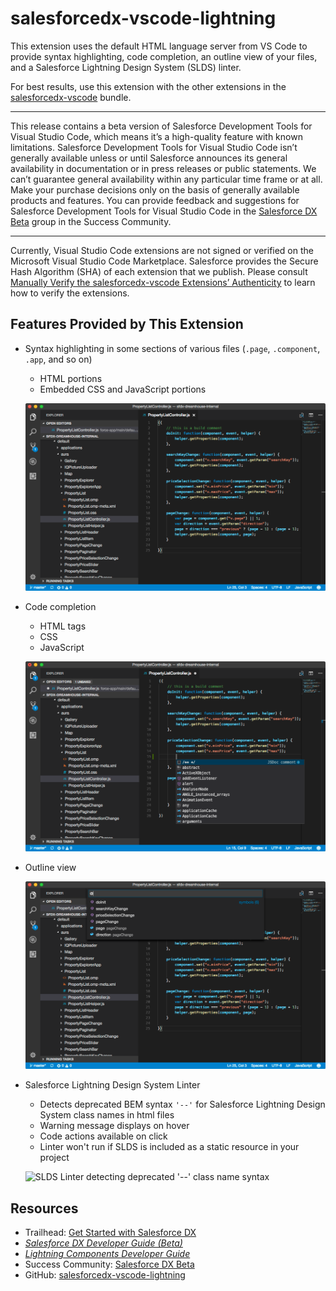# salesforcedx-vscode-lightning
This extension uses the default HTML language server from VS Code to provide syntax highlighting, code completion, an outline view of your files, and a Salesforce Lightning Design System (SLDS) linter.

For best results, use this extension with the other extensions in the [salesforcedx-vscode](https://marketplace.visualstudio.com/items?itemName=salesforce.salesforcedx-vscode) bundle.  

---
This release contains a beta version of Salesforce Development Tools for Visual Studio Code, which means it’s a high-quality feature with known limitations. Salesforce Development Tools for Visual Studio Code isn’t generally available unless or until Salesforce announces its general availability in documentation or in press releases or public statements. We can’t guarantee general availability within any particular time frame or at all. Make your purchase decisions only on the basis of generally available products and features. You can provide feedback and suggestions for Salesforce Development Tools for Visual Studio Code in the [Salesforce DX Beta](https://success.salesforce.com/_ui/core/chatter/groups/GroupProfilePage?g=0F93A000000HTp1) group in the Success Community.

---
Currently, Visual Studio Code extensions are not signed or verified on the Microsoft Visual Studio Code Marketplace. Salesforce provides the Secure Hash Algorithm (SHA) of each extension that we publish. Please consult [Manually Verify the salesforcedx-vscode Extensions’ Authenticity](https://developer.salesforce.com/media/vscode/SHA256.md) to learn how to verify the extensions.   

## Features Provided by This Extension
* Syntax highlighting in some sections of various files (`.page`, `.component`, `.app`, and so on)
   * HTML portions
   * Embedded CSS and JavaScript portions  

   ![Colored syntax highlighting in a .js file from a Lightning bundle](https://raw.githubusercontent.com/forcedotcom/salesforcedx-vscode/develop/packages/salesforcedx-vscode-lightning/images/lightning_syntax.png)

* Code completion
   * HTML tags
   * CSS
   * JavaScript  

   ![Code-completion options in a .js file from a Lightning bundle](https://raw.githubusercontent.com/forcedotcom/salesforcedx-vscode/develop/packages/salesforcedx-vscode-lightning/images/lightning_completion.png)

* Outline view  

   ![List of symbols in a .js file from a Lightning bundle](https://raw.githubusercontent.com/forcedotcom/salesforcedx-vscode/develop/packages/salesforcedx-vscode-lightning/images/lightning_outline.png)

* Salesforce Lightning Design System Linter
   * Detects deprecated BEM syntax `'--'` for Salesforce Lightning Design System class names in html files
   * Warning message displays on hover
   * Code actions available on click
   * Linter won't run if SLDS is included as a static resource in your project

   ![SLDS Linter detecting deprecated '--' class name syntax](https://raw.githubusercontent.com/forcedotcom/salesforcedx-vscode/ayesha/add-slds-linter/packages/salesforcedx-vscode-lightning/images/lightning_slds.png)

## Resources
* Trailhead: [Get Started with Salesforce DX](https://trailhead.salesforce.com/trails/sfdx_get_started)
* _[Salesforce DX Developer Guide (Beta)](https://developer.salesforce.com/docs/atlas.en-us.sfdx_dev.meta/sfdx_dev)_
* _[Lightning Components Developer Guide](https://developer.salesforce.com/docs/atlas.en-us.lightning.meta/lightning)_
* Success Community: [Salesforce DX Beta](https://success.salesforce.com/_ui/core/chatter/groups/GroupProfilePage?g=0F93A000000HTp1)
* GitHub: [salesforcedx-vscode-lightning](https://github.com/forcedotcom/salesforcedx-vscode/tree/develop/packages/salesforcedx-vscode-lightning)
